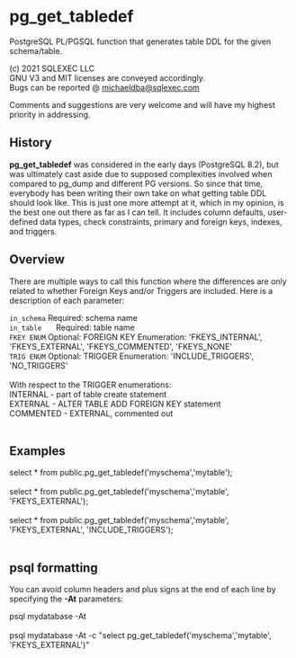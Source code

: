 # pg_get_tabledef
PostgreSQL PL/PGSQL function that generates table DDL for the given schema/table.

(c) 2021 SQLEXEC LLC
<br/>
GNU V3 and MIT licenses are conveyed accordingly.
<br/>
Bugs can be reported @ michaeldba@sqlexec.com

Comments and suggestions are very welcome and will have my highest priority in addressing.

## History
**pg_get_tabledef** was considered in the early days (PostgreSQL 8.2), but was ultimately cast aside due to supposed complexities involved when compared to pg_dump and different PG versions.  So since that time, everybody has been writing their own take on what getting table DDL should look like.  This is just one more attempt at it, which in my opinion, is the best one out there as far as I can tell.  It includes column defaults, user-defined data types, check constraints, primary and foreign keys, indexes, and triggers.

## Overview
There are multiple ways to call this function where the differences are only related to whether Foreign Keys and/or Triggers are included.  Here is a description of each parameter:

`in_schema`         Required: schema name
<br/>
`in_table   `         Required: table name
<br/>
`FKEY ENUM`         Optional: FOREIGN KEY Enumeration: 'FKEYS_INTERNAL', 'FKEYS_EXTERNAL', 'FKEYS_COMMENTED', 'FKEYS_NONE'
<br/>
`TRIG ENUM`         Optional: TRIGGER Enumeration: 'INCLUDE_TRIGGERS', 'NO_TRIGGERS'
<br/><br/>
With respect to the TRIGGER enumerations:
<br/>
INTERNAL - part of table create statement
<br/>
EXTERNAL - ALTER TABLE ADD FOREIGN KEY statement
<br/>
COMMENTED - EXTERNAL, commented out
<br/><br/>
## Examples
select * from public.pg_get_tabledef('myschema','mytable');
<br/><br/>
select * from public.pg_get_tabledef('myschema','mytable', 'FKEYS_EXTERNAL');
<br/><br/>
select * from public.pg_get_tabledef('myschema','mytable', 'FKEYS_EXTERNAL', 'INCLUDE_TRIGGERS');
<br/><br/>


## psql formatting
You can avoid column headers and plus signs at the end of each line by specifying the **-At** parameters:

psql mydatabase  -At
<br/><br/>
psql mydatabase  -At -c "select pg_get_tabledef('myschema','mytable', 'FKEYS_EXTERNAL')"

